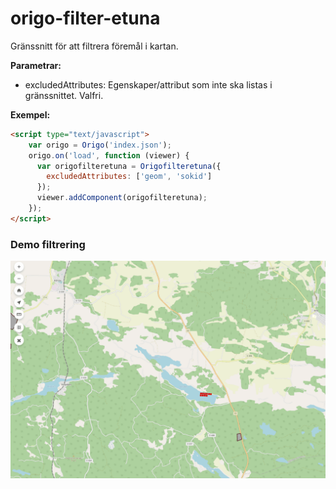 # origo-filter-etuna

Gränssnitt för att filtrera föremål i kartan.

**Parametrar:**
- excludedAttributes: Egenskaper/attribut som inte ska listas i gränssnittet. Valfri.

**Exempel:**
```HTML
<script type="text/javascript">
    var origo = Origo('index.json');
    origo.on('load', function (viewer) {
      var origofilteretuna = Origofilteretuna({
        excludedAttributes: ['geom', 'sokid']
      });
      viewer.addComponent(origofilteretuna);
    });
</script>
```

### Demo filtrering
![](filter1.gif)
